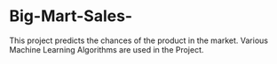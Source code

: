 # Big-Mart-Sales-
This project predicts the chances of the product in the market. Various Machine Learning Algorithms are used in the Project. 
